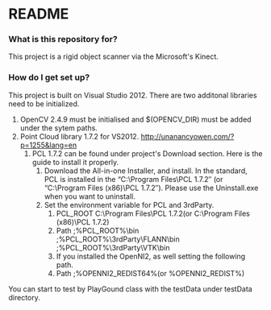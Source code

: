 # README #

### What is this repository for? ###

This project is a rigid object scanner via the Microsoft's Kinect.

### How do I get set up? ###

This project is built on Visual Studio 2012.
There are two additonal libraries need to be initialized.

1. OpenCV 2.4.9 must be initialised and $(OPENCV_DIR) must be added under the sytem paths.
2. Point Cloud library 1.7.2 for VS2012. http://unanancyowen.com/?p=1255&lang=en
    1. PCL 1.7.2 can be found under project's Download section. Here is the guide to install it properly.
        1. Download the All-in-one Installer, and install. In the standard, PCL is installed in the “C:\Program Files\PCL 1.7.2″ (or “C:\Program Files (x86)\PCL 1.7.2″). Please use the Uninstall.exe when you want to uninstall.
        2. Set the environment variable for PCL and 3rdParty.
            1. PCL_ROOT	C:\Program Files\PCL 1.7.2(or C:\Program Files (x86)\PCL 1.7.2)
            2. Path	;%PCL_ROOT%\bin  ;%PCL_ROOT%\3rdParty\FLANN\bin  ;%PCL_ROOT%\3rdParty\VTK\bin
            3. If you installed the OpenNI2, as well setting the following path.
            4. Path	;%OPENNI2_REDIST64%(or %OPENNI2_REDIST%)

You can start to test by PlayGound class with the testData under testData directory.